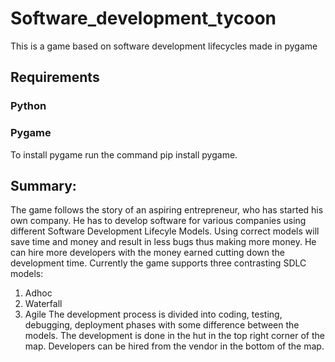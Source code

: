 # Software_development_tycoon
This is a game based on software development lifecycles made in pygame

## Requirements
### Python

### Pygame
To install pygame run the command pip install pygame.

## Summary:
The game follows the story of an aspiring entrepreneur, who has started his own company. He has to develop software for various companies using different Software Development Lifecyle Models. Using correct models will save time and money and result in less bugs thus making more money. He can hire more developers with the money earned cutting down the development time.
Currently the game supports three contrasting SDLC models:
1.	Adhoc
2.	Waterfall
3.	Agile
The development process is divided into coding, testing, debugging, deployment phases with some difference between the models.
The development is done in the hut in the top right corner of the map. Developers can be hired from the vendor in the bottom of the map.
